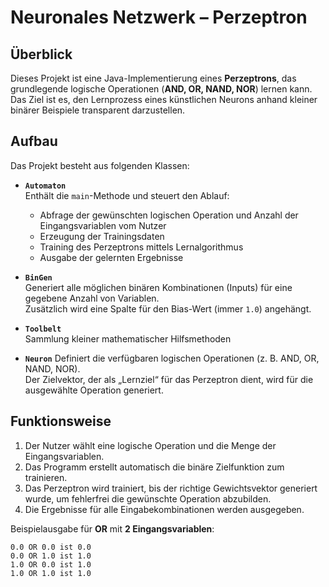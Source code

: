 # Neuronales Netzwerk – Perzeptron

## Überblick
Dieses Projekt ist eine Java-Implementierung eines **Perzeptrons**, das grundlegende logische Operationen (**AND, OR, NAND, NOR**) lernen kann.  
Das Ziel ist es, den Lernprozess eines künstlichen Neurons anhand kleiner binärer Beispiele transparent darzustellen.

## Aufbau
Das Projekt besteht aus folgenden Klassen:

- **`Automaton`**  
  Enthält die `main`-Methode und steuert den Ablauf:
  - Abfrage der gewünschten logischen Operation und Anzahl der Eingangsvariablen vom Nutzer  
  - Erzeugung der Trainingsdaten  
  - Training des Perzeptrons mittels Lernalgorithmus  
  - Ausgabe der gelernten Ergebnisse  

- **`BinGen`**  
  Generiert alle möglichen binären Kombinationen (Inputs) für eine gegebene Anzahl von Variablen.  
  Zusätzlich wird eine Spalte für den Bias-Wert (immer `1.0`) angehängt.

- **`Toolbelt`**  
  Sammlung kleiner mathematischer Hilfsmethoden

- **`Neuron`** 
  Definiert die verfügbaren logischen Operationen (z. B. AND, OR, NAND, NOR).  
  Der Zielvektor, der als „Lernziel“ für das Perzeptron dient, wird für die ausgewählte Operation generiert.

## Funktionsweise
1. Der Nutzer wählt eine logische Operation und die Menge der Eingangsvariablen.  
2. Das Programm erstellt automatisch die binäre Zielfunktion zum trainieren.  
3. Das Perzeptron wird trainiert, bis der richtige Gewichtsvektor generiert wurde, um fehlerfrei die gewünschte Operation abzubilden.  
4. Die Ergebnisse für alle Eingabekombinationen werden ausgegeben.  

Beispielausgabe für **OR** mit **2 Eingangsvariablen**:
```
0.0 OR 0.0 ist 0.0
0.0 OR 1.0 ist 1.0
1.0 OR 0.0 ist 1.0
1.0 OR 1.0 ist 1.0
```
